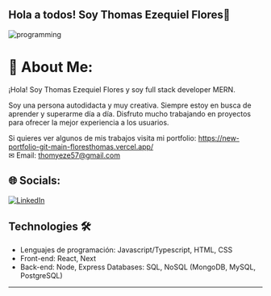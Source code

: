 ##                                                       Hola a todos! Soy Thomas Ezequiel Flores👋

![programming](https://user-images.githubusercontent.com/93939021/201541792-7820da7b-d747-4499-8ecb-e3fb84c8f665.jpg)


# 💫 About Me:
¡Hola! Soy Thomas Ezequiel Flores y soy full stack developer MERN.

Soy una persona autodidacta y muy creativa. Siempre estoy en busca de aprender y superarme día a día. Disfruto mucho trabajando en proyectos para ofrecer la mejor experiencia a los usuarios.

Si quieres ver algunos de mis trabajos visita mi portfolio: https://new-portfolio-git-main-floresthomas.vercel.app/<br>
✉ Email: thomyeze57@gmail.com


## 🌐 Socials:
[![LinkedIn](https://img.shields.io/badge/LinkedIn-%230077B5.svg?logo=linkedin&logoColor=white)](https://linkedin.com/in/floresthomas) 



## Technologies 🛠️
- Lenguajes de programación: Javascript/Typescript, HTML, CSS
- Front-end: React, Next
- Back-end: Node, Express
  Databases: SQL, NoSQL (MongoDB, MySQL, PostgreSQL)

---

<!-- Proudly created with GPRM ( https://gprm.itsvg.in ) -->
